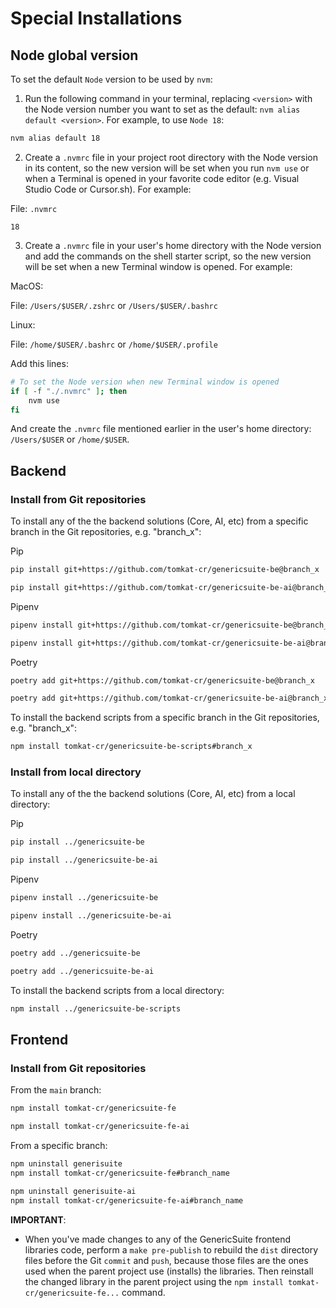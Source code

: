 # Special Installations

## Node global version

To set the default `Node` version to be used by `nvm`:

1. Run the following command in your terminal, replacing `<version>` with the Node version number you want to set as the default: `nvm alias default <version>`. For example, to  use `Node 18`:

```sh
nvm alias default 18
```

2. Create a `.nvmrc` file in your project root directory with the Node version in its content, so the new version will be set when you run `nvm use` or when a Terminal is opened in your favorite code editor (e.g. Visual Studio Code or Cursor.sh). For example:

File: `.nvmrc`

```
18
```

3. Create a `.nvmrc` file in your user's home directory with the Node version and add the commands on the shell starter script, so the new version will be set when a new Terminal window is opened. For example:

MacOS:

File: `/Users/$USER/.zshrc` or `/Users/$USER/.bashrc`

Linux:

File: `/home/$USER/.bashrc` or `/home/$USER/.profile`

Add this lines:

```sh
# To set the Node version when new Terminal window is opened
if [ -f "./.nvmrc" ]; then
    nvm use
fi
```

And create the `.nvmrc` file mentioned earlier in the user's home directory: `/Users/$USER` or `/home/$USER`.


## Backend

### Install from Git repositories

To install any of the the backend solutions (Core, AI, etc) from a specific branch in the Git repositories, e.g. "branch_x":

Pip
```bash
pip install git+https://github.com/tomkat-cr/genericsuite-be@branch_x
```
```bash
pip install git+https://github.com/tomkat-cr/genericsuite-be-ai@branch_x
```

Pipenv
```bash
pipenv install git+https://github.com/tomkat-cr/genericsuite-be@branch_x
```
```bash
pipenv install git+https://github.com/tomkat-cr/genericsuite-be-ai@branch_x
```

Poetry
```bash
poetry add git+https://github.com/tomkat-cr/genericsuite-be@branch_x
```
```bash
poetry add git+https://github.com/tomkat-cr/genericsuite-be-ai@branch_x
```

To install the backend scripts from a specific branch in the Git repositories, e.g. "branch_x":

```bash
npm install tomkat-cr/genericsuite-be-scripts#branch_x
```

### Install from local directory

To install any of the the backend solutions (Core, AI, etc) from a local directory:

Pip
```bash
pip install ../genericsuite-be
```
```bash
pip install ../genericsuite-be-ai
```

Pipenv
```bash
pipenv install ../genericsuite-be
```
```bash
pipenv install ../genericsuite-be-ai
```

Poetry
```bash
poetry add ../genericsuite-be
```
```bash
poetry add ../genericsuite-be-ai
```

To install the backend scripts from a local directory:

```bash
npm install ../genericsuite-be-scripts
```

## Frontend

### Install from Git repositories

From the `main` branch:

```bash
npm install tomkat-cr/genericsuite-fe
```
```bash
npm install tomkat-cr/genericsuite-fe-ai
```

From a specific branch:

```bash
npm uninstall generisuite
npm install tomkat-cr/genericsuite-fe#branch_name
```
```bash
npm uninstall generisuite-ai
npm install tomkat-cr/genericsuite-fe-ai#branch_name
```

**IMPORTANT**:

* When you've made changes to any of the GenericSuite frontend libraries code, perform a `make pre-publish` to rebuild the `dist` directory files before the Git `commit` and `push`, because those files are the ones used when the parent project use (installs) the libraries. Then reinstall the changed library in the parent project using the `npm install tomkat-cr/genericsuite-fe...` command.